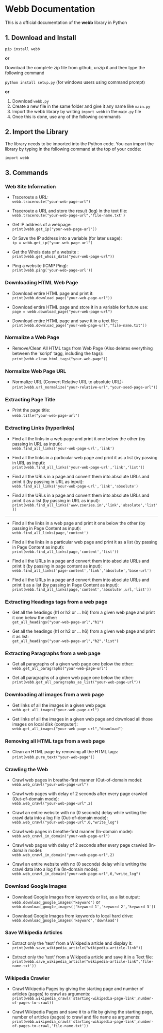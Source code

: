 # Webb Documentation
This is a official documentation of the **webb** library in Python

## 1. Download and Install

`pip install webb`

**or**

Download the complete zip file from github, unzip it and then type the following command
 
`python install setup.py` (for windows users using command prompt)

**or**

1. Download `webb.py`
2. Create a new file in the same folder and give it any name like `main.py`
3. Import the webb library by writing `import webb` in the `main.py` file
4. Once this is done, use any of the following commands


## 2. Import the Library
The library needs to be imported into the Python code. You can import the library by typing in the following command at the top of your codde:

`import webb`

## 3. Commands
### Web Site Information
* Traceroute a URL:  
`webb.traceroute("your-web-page-url")`

* Traceroute a URL and store the result (log) in the text file:  
`webb.traceroute("your-web-page-url",'file-name.txt')`

* Get IP address of a webpage:  
`print(webb.get_ip("your-web-page-url"))`

* Or Save the IP address into a variable (for later usage):  
`ip = webb.get_ip("your-web-page-url")`

* Get the Whois data of a website :  
`print(webb.get_whois_data("your-web-page-url"))`

* Ping a website (ICMP Ping):  
`print(webb.ping('your-web-page-url'))`

### Downloading HTML Web Page
* Download entire HTML page and print it:  
`print(webb.download_page("your-web-page-url"))`

* Download entire HTML page and store it in a variable for future use:  
`page = webb.download_page("your-web-page-url")`

* Download entire HTML page and save it in a text file:  
`print(webb.download_page("your-web-page-url","file-name.txt"))`

### Normalize a Web Page
* Remove/Clean All HTML tags from Web Page (Also deletes everything between the 'script' tagg, including the tags):  
`print(webb.clean_html_tags("your-web-page"))`

### Normalize Web Page URL
* Normalize URL (Convert Relative URL to absolute URL):  
`print(webb.url_normalize("your-relative-url","your-seed-page-url"))`

### Extracting Page Title
* Print the page title:  
`webb.title("your-web-page-url")`

### Extracting Links (hyperlinks)
* Find all the links in a web page and print it one below the other (by passing in URL as input):  
`webb.find_all_links('your-web-page-url','link')`

* Find all the links in a particular web page and print it as a list (by passing in URL as input):  
`print(webb.find_all_links('your-web-page-url','link','list'))`

* Find all the URLs in a page and convert them into absolute URLs and print it (by passing in URL as input):  
`webb.find_all_links('your-web-page-url','link','absolute')`

* Find all the URLs in a page and convert them into absolute URLs and print it as a list (by passing in URL as input):  
`print(webb.find_all_links('www.zseries.in','link','absolute','list'))`

----------

* Find all the links in a web page and print it one below the other (by passing in Page Content as input): 
`webb.find_all_links(page,'content')`

* Find all the links in a particular web page and print it as a list (by passing in Page Content as input):  
`print(webb.find_all_links(page,'content','list'))`

* Find all the URLs in a page and convert them into absolute URLs and print it (by passing in page content as input):  
`webb.find_all_links('page-content','link','absolute','base-url')`

* Find all the URLs in a page and convert them into absolute URLs and print it as a list (by passing in Page Content as input):  
`print(webb.find_all_links(page,'content','absolute',url,'list'))`

### Extracting Headings tags from a web page
* Get all the headings (h1 or h2 or ... h6) from a given web page and print it one below the other:  
`get_all_headings("your-web-page-url","h1")`

* Get all the headings (h1 or h2 or ... h6) from a given web page and print it as list:  
`get_all_headings("your-web-page-url","h2","list")`

### Extracting Paragraphs from a web page
* Get all paragraphs of a given web page one below the other:  
`webb.get_all_paragraphs("your-web-page-url")`

* Get all paragraphs of a given web page one below the other:  
`print(webb.get_all_paragraphs_as_list("your-web-page-url"))`

### Downloading all images from a web page
* Get links of all the images in a given web page:  
`webb.get_all_images("your-web-page-url")`

* Get links of all the images in a given web page and download all those images on local disk (computer):  
`webb.get_all_images("your-web-page-url","download")`

### Removing all HTML tags from a web page
* Clean an HTML page by removing all the HTML tags:  
`print(webb.pure_text("your-web-page"))`

### Crawling the Web
* Crawl web pages in breathe-first manner (Out-of-domain mode):  
`webb.web_crawl("your-web-page-url")`

* Crawl web pages with delay of 2 seconds after every page crawled (Out-of-domain mode):  
`webb.web_crawl("your-web-page-url",2)`

* Crawl an entire website with no (0 seconds) delay while writing the crawl data into a log file (Out-of-domain mode):  
`webb.web_crawl("your-web-page-url",0,"write_log")`

* Crawl web pages in breathe-first manner (In-domain mode):  
`webb.web_crawl_in_domain("your-web-page-url")`

* Crawl web pages with delay of 2 seconds after every page crawled (In-domain mode):  
`webb.web_crawl_in_domain("your-web-page-url",2)`

* Crawl an entire website with no (0 seconds) delay while writing the crawl data into a log file (In-domain mode):  
`webb.web_crawl_in_domain("your-web-page-url",0,"write_log")`

### Download Google Images
* Download Google Images from keywords or list, as a list output:  
`webb.download_google_images("keyword")`  or `webb.download_google_images(['keyword 1','keyword 2','keyword 3'])`

* Download Google Images from keywords to local hard drive:  
`webb.download_google_images('keyword','download')`

### Save Wikipedia Articles
* Extract only the 'text' from a Wikipedia article and display it:  
`print(webb.save_wikipedia_article("wikipedia-article-link"))`

* Extract only the 'text' from a Wikipedia article and save it in a Text file:  
`print(webb.save_wikipedia_article("wikipedia-article-link",'file-name.txt'))`

### Wikipedia Crawler
* Crawl Wikipedia Pages by giving the starting page and number of articles (pages) to crawl as arguments:  
`print(webb.wikipedia_crawl('starting-wikipedia-page-link',number-of-pages-to-crawl))`

* Crawl Wikipedia Pages and save it to a file by giving the starting page, number of articles (pages) to crawl and file name as arguments: 
`print(webb.wikipedia_crawl('starting-wikipedia-page-link',number-of-pages-to-crawl,'file-name.txt'))`
